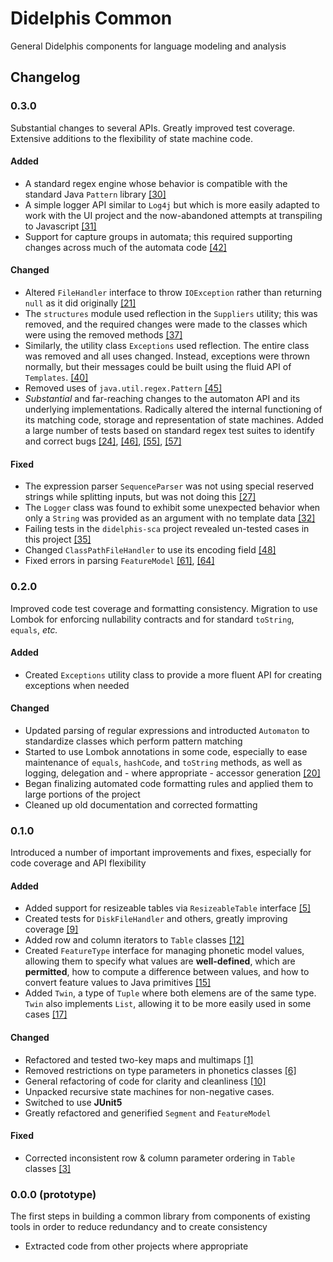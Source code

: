 # Didelphis Common
General Didelphis components for language modeling and analysis

## Changelog

### 0.3.0
Substantial changes to several APIs. Greatly improved test coverage. Extensive
additions to the flexibility of state machine code.

#### Added
- A standard regex engine whose behavior is compatible with the standard Java
	`Pattern` library
	[[30]](https://github.com/samanthamccabe/didelphis-common/issues/30)
- A simple logger API similar to `Log4j` but which is more easily adapted to
	work with the UI project and the now-abandoned attempts at transpiling to
	Javascript
	[[31]](https://github.com/samanthamccabe/didelphis-common/issues/31)
- Support for capture groups in automata; this required supporting changes
	across much of the automata code
	[[42]](https://github.com/samanthamccabe/didelphis-common/issues/42)

#### Changed
- Altered `FileHandler` interface to throw `IOException` rather than returning
	`null` as it did originally
	[[21]](https://github.com/samanthamccabe/didelphis-common/issues/21)
- The `structures` module used reflection in the `Suppliers` utility; this was
	removed, and the required changes were made to the classes which were using
	the removed methods
	[[37]](https://github.com/samanthamccabe/didelphis-common/issues/37)
- Similarly, the utility class `Exceptions` used reflection. The entire class
	was removed and all uses changed. Instead, exceptions were thrown normally,
	but their messages could be built using the fluid API of `Templates`.
	[[40]](https://github.com/samanthamccabe/didelphis-common/issues/40)
- Removed uses of `java.util.regex.Pattern` 
	[[45]](https://github.com/samanthamccabe/didelphis-common/issues/45)
- *Substantial* and far-reaching changes to the automaton API and its underlying
	implementations. Radically altered the internal functioning of its matching
	code, storage and representation of state machines. Added a large number of 
	tests based on standard regex test suites to identify and correct bugs
	[[24]](https://github.com/samanthamccabe/didelphis-common/issues/24),
	[[46]](https://github.com/samanthamccabe/didelphis-common/issues/46),
	[[55]](https://github.com/samanthamccabe/didelphis-common/issues/55),
	[[57]](https://github.com/samanthamccabe/didelphis-common/issues/57)

#### Fixed
- The expression parser `SequenceParser` was not using special reserved strings
	while splitting inputs, but was not doing this
	[[27]](https://github.com/samanthamccabe/didelphis-common/issues/27)
- The `Logger` class was found to exhibit some unexpected behavior when only a
	`String` was provided as an argument with no template data
	[[32]](https://github.com/samanthamccabe/didelphis-common/issues/32)
- Failing tests in the `didelphis-sca` project revealed un-tested cases in this
	project
	[[35]](https://github.com/samanthamccabe/didelphis-common/issues/35)
- Changed `ClassPathFileHandler` to use its encoding field
	[[48]](https://github.com/samanthamccabe/didelphis-common/issues/48)
- Fixed errors in parsing `FeatureModel`
	[[61]](https://github.com/samanthamccabe/didelphis-common/issues/61),
	[[64]](https://github.com/samanthamccabe/didelphis-common/issues/64)

### 0.2.0
Improved code test coverage and formatting consistency. Migration to use Lombok
for enforcing nullability contracts and for standard `toString`, `equals`, 
*etc.*

#### Added
- Created `Exceptions` utility class to provide a more fluent API for creating
exceptions when needed

#### Changed
- Updated parsing of regular expressions and introducted `Automaton` to 
standardize classes which perform pattern matching
- Started to use Lombok annotations in some code, especially to ease maintenance
	of `equals`, `hashCode`, and `toString` methods, as well as logging,
	delegation and - where appropriate - accessor generation
	[[20]](https://github.com/samanthamccabe/didelphis-common/issues/20)
- Began finalizing automated code formatting rules and applied them to large
portions of the project
- Cleaned up old documentation and corrected formatting

### 0.1.0
Introduced a number of important improvements and fixes, especially for code
coverage and API flexibility

#### Added
- Added support for resizeable tables via `ResizeableTable` interface
	[[5]](https://github.com/samanthamccabe/didelphis-common/issues/5)
- Created tests for `DiskFileHandler` and others, greatly improving coverage
	[[9]](https://github.com/samanthamccabe/didelphis-common/issues/9)
- Added row and column iterators to `Table` classes 
	[[12]](https://github.com/samanthamccabe/didelphis-common/issues/12)
- Created `FeatureType` interface for managing phonetic model values, allowing
them to specify what values are __well-defined__, which are __permitted__, how 
to compute a difference between values, and how to convert feature values to 
Java primitives
	[[15]](https://github.com/samanthamccabe/didelphis-common/issues/15)
- Added `Twin`, a type of `Tuple` where both elemens are of the same type.
`Twin` also implements `List`, allowing it to be more easily used in some cases
	[[17]](https://github.com/samanthamccabe/didelphis-common/issues/17)
#### Changed
- Refactored and tested two-key maps and multimaps 
	[[1]](https://github.com/samanthamccabe/didelphis-common/issues/1)
- Removed restrictions on type parameters in phonetics classes 
	[[6]](https://github.com/samanthamccabe/didelphis-common/issues/6)
- General refactoring of code for clarity and cleanliness
	[[10]](https://github.com/samanthamccabe/didelphis-common/issues/10)
- Unpacked recursive state machines for non-negative cases.
- Switched to use __JUnit5__
- Greatly refactored and generified `Segment` and `FeatureModel`

#### Fixed
- Corrected inconsistent row & column parameter ordering in `Table` classes
 [[3]](https://github.com/samanthamccabe/didelphis-common/issues/3)

### 0.0.0 (prototype)
The first steps in building a common library from components of existing tools
in order to reduce redundancy and to create consistency
- Extracted code from other projects where appropriate
